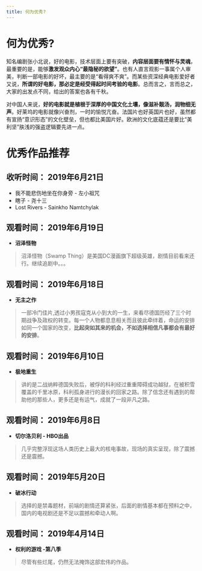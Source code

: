 ```yaml
---
title: 何为优秀?
---
```


# 何为优秀?

知名编剧张小北说，好的电影，技术层面上要有突破，**内容层面要有情怀与灵魂**，最重要的是，能够**激发观众内心“最隐秘的欲望”**。也有人直言观影一事属个人审美，判断一部电影的好坏，最主要的是“看得爽不爽”。而某些资深经典电影爱好者又说，**所谓的好电影，那必定是经受得起时间考验的电影**。总而言之，言而总之，大家的出发点不同，给出的答案也各有千秋。

对中国人来说，**好的电影就是植根于深厚的中国文化土壤，像滋补靓汤，润物细无声**。好莱坞的电影就像兴奋剂，一时的愉悦亢奋。法国片也好英国片也好，虽然都有宣扬“意识形态”的文化壁垒，但也都比美国片好。欧洲的文化底蕴还是要比“美利坚”肤浅的强盗逻辑要先进一点。

# 优秀作品推荐

## 收听时间： 2019年6月21日

- 我不能悲伤地坐在你身旁 - 左小祖咒
- 瞎子 - 尧十三
- Lost Rivers  - Sainkho Namtchylak

## 观看时间： 2019年6月19日

- **沼泽怪物**
> 沼泽怪物（Swamp Thing）是美国DC漫画旗下超级英雄，剧情目前看来还行。继续追剧中。。。

## 观看时间： 2019年6月18日

- **无主之作**
> 一部冷门佳片,透过小男孩寇克从小到大的一生，来看尽德国历经了三个时期战争及政权的转变。每一个人物都息息相关而且彼此牵绊着，命运的安排如同一个国家的改变，**比起突如其来的机会，不如选择相信凡事都会有最好的安排**。

## 观看时间： 2019年6月10日

- **极地重生**
> 讲的是二战纳粹德国失败后，被俘的科利经过重重障碍成功越狱，在被积雪覆盖的千里冰原，科利孤身进行的漫长的回家之路。除了信念还有遇到的帮助他的那些人，更多还是有运气，成就了一段非凡之路。

## 观看时间： 2019年6月8日

- **切尔洛贝利 - HBO出品**
> 几乎完整浮现这场人类历史上最大的核电事故，现场的真实呈现，除了震撼还是震撼。

## 观看时间： 2019年5月20日

- **破冰行动**
> 选择的是禁毒题材，前端的剧情还算紧张，后面的剧情基本都在预料之中，国内的电视剧还是不足以震撼和牵动人啊。


## 观看时间： 2019年4月14日

-  **权利的游戏 -第八季**
> 尽管有些烂尾，仍然无法掩饰这部宏伟的作品。
